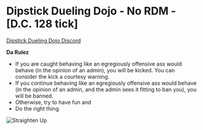 # Dipstick Dueling Dojo - No RDM - [D.C. 128 tick]

<a href="https://discord.gg/MjZZpAhJWh">Dipstick Dueling Dojo Discord</a>

**Da Rulez**
* If you are caught behaving like an egregiously offensive ass would behave (in the opinion of an admin), you will be kicked. You can consider the kick a courtesy warning.
* If you continue behaving like an egregiously offensive ass would behave (in the opinion of an admin, and the admin sees it fitting to ban you), you will be banned.
* Otherwise, try to have fun and
* Do the right thing 

![Straighten Up](/Mordhau/Saved/Images/PenBAxZ.png)

